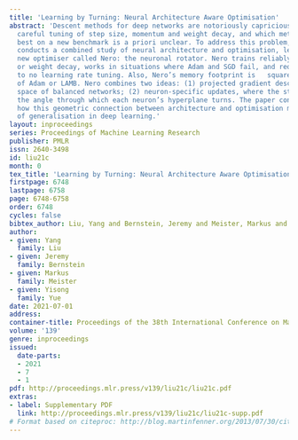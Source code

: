 ```yaml
---
title: 'Learning by Turning: Neural Architecture Aware Optimisation'
abstract: 'Descent methods for deep networks are notoriously capricious: they require
  careful tuning of step size, momentum and weight decay, and which method will work
  best on a new benchmark is a priori unclear. To address this problem, this paper
  conducts a combined study of neural architecture and optimisation, leading to a
  new optimiser called Nero: the neuronal rotator. Nero trains reliably without momentum
  or weight decay, works in situations where Adam and SGD fail, and requires little
  to no learning rate tuning. Also, Nero’s memory footprint is   square root that
  of Adam or LAMB. Nero combines two ideas: (1) projected gradient descent over the
  space of balanced networks; (2) neuron-specific updates, where the step size sets
  the angle through which each neuron’s hyperplane turns. The paper concludes by discussing
  how this geometric connection between architecture and optimisation may impact theories
  of generalisation in deep learning.'
layout: inproceedings
series: Proceedings of Machine Learning Research
publisher: PMLR
issn: 2640-3498
id: liu21c
month: 0
tex_title: 'Learning by Turning: Neural Architecture Aware Optimisation'
firstpage: 6748
lastpage: 6758
page: 6748-6758
order: 6748
cycles: false
bibtex_author: Liu, Yang and Bernstein, Jeremy and Meister, Markus and Yue, Yisong
author:
- given: Yang
  family: Liu
- given: Jeremy
  family: Bernstein
- given: Markus
  family: Meister
- given: Yisong
  family: Yue
date: 2021-07-01
address:
container-title: Proceedings of the 38th International Conference on Machine Learning
volume: '139'
genre: inproceedings
issued:
  date-parts:
  - 2021
  - 7
  - 1
pdf: http://proceedings.mlr.press/v139/liu21c/liu21c.pdf
extras:
- label: Supplementary PDF
  link: http://proceedings.mlr.press/v139/liu21c/liu21c-supp.pdf
# Format based on citeproc: http://blog.martinfenner.org/2013/07/30/citeproc-yaml-for-bibliographies/
---
```

